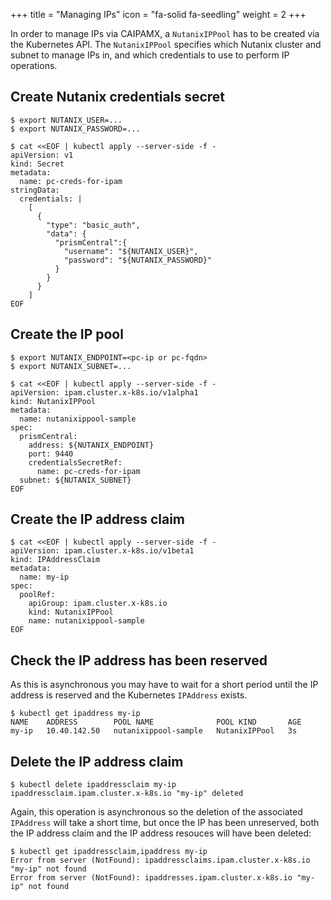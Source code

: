 +++
title = "Managing IPs"
icon = "fa-solid fa-seedling"
weight = 2
+++

In order to manage IPs via CAIPAMX, a `NutanixIPPool` has to be created via the Kubernetes API. The `NutanixIPPool`
specifies which Nutanix cluster and subnet to manage IPs in, and which credentials to use to perform IP operations.

## Create Nutanix credentials secret

```shell
$ export NUTANIX_USER=...
$ export NUTANIX_PASSWORD=...

$ cat <<EOF | kubectl apply --server-side -f -
apiVersion: v1
kind: Secret
metadata:
  name: pc-creds-for-ipam
stringData:
  credentials: |
    [
      {
        "type": "basic_auth",
        "data": {
          "prismCentral":{
            "username": "${NUTANIX_USER}",
            "password": "${NUTANIX_PASSWORD}"
          }
        }
      }
    ]
EOF
```

## Create the IP pool

```shell
$ export NUTANIX_ENDPOINT=<pc-ip or pc-fqdn>
$ export NUTANIX_SUBNET=...

$ cat <<EOF | kubectl apply --server-side -f -
apiVersion: ipam.cluster.x-k8s.io/v1alpha1
kind: NutanixIPPool
metadata:
  name: nutanixippool-sample
spec:
  prismCentral:
    address: ${NUTANIX_ENDPOINT}
    port: 9440
    credentialsSecretRef:
      name: pc-creds-for-ipam
  subnet: ${NUTANIX_SUBNET}
EOF
```

## Create the IP address claim

```shell
$ cat <<EOF | kubectl apply --server-side -f -
apiVersion: ipam.cluster.x-k8s.io/v1beta1
kind: IPAddressClaim
metadata:
  name: my-ip
spec:
  poolRef:
    apiGroup: ipam.cluster.x-k8s.io
    kind: NutanixIPPool
    name: nutanixippool-sample
EOF
```

## Check the IP address has been reserved

As this is asynchronous you may have to wait for a short period until the IP address is reserved
and the Kubernetes `IPAddress` exists.

```shell
$ kubectl get ipaddress my-ip
NAME    ADDRESS        POOL NAME              POOL KIND       AGE
my-ip   10.40.142.50   nutanixippool-sample   NutanixIPPool   3s
```

## Delete the IP address claim

```shell
$ kubectl delete ipaddressclaim my-ip
ipaddressclaim.ipam.cluster.x-k8s.io "my-ip" deleted
```

Again, this operation is asynchronous so the deletion of the associated `IPAddress` will take a short time, but once
the IP has been unreserved, both the IP address claim and the IP address resouces will have been deleted:

```shell
$ kubectl get ipaddressclaim,ipaddress my-ip
Error from server (NotFound): ipaddressclaims.ipam.cluster.x-k8s.io "my-ip" not found
Error from server (NotFound): ipaddresses.ipam.cluster.x-k8s.io "my-ip" not found
```
